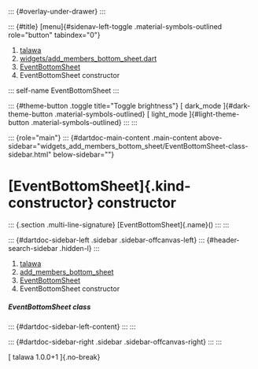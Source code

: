 ::: {#overlay-under-drawer}
:::

::: {#title}
[menu]{#sidenav-left-toggle .material-symbols-outlined role="button"
tabindex="0"}

1.  [talawa](../../index.html)
2.  [widgets/add_members_bottom_sheet.dart](../../widgets_add_members_bottom_sheet/)
3.  [EventBottomSheet](../../widgets_add_members_bottom_sheet/EventBottomSheet-class.html)
4.  EventBottomSheet constructor

::: self-name
EventBottomSheet
:::

::: {#theme-button .toggle title="Toggle brightness"}
[ dark_mode ]{#dark-theme-button .material-symbols-outlined} [
light_mode ]{#light-theme-button .material-symbols-outlined}
:::
:::

::: {role="main"}
::: {#dartdoc-main-content .main-content above-sidebar="widgets_add_members_bottom_sheet/EventBottomSheet-class-sidebar.html" below-sidebar=""}
<div>

# [EventBottomSheet]{.kind-constructor} constructor

</div>

::: {.section .multi-line-signature}
[EventBottomSheet]{.name}()
:::
:::

::: {#dartdoc-sidebar-left .sidebar .sidebar-offcanvas-left}
::: {#header-search-sidebar .hidden-l}
:::

1.  [talawa](../../index.html)
2.  [add_members_bottom_sheet](../../widgets_add_members_bottom_sheet/)
3.  [EventBottomSheet](../../widgets_add_members_bottom_sheet/EventBottomSheet-class.html)
4.  EventBottomSheet constructor

##### EventBottomSheet class

::: {#dartdoc-sidebar-left-content}
:::
:::

::: {#dartdoc-sidebar-right .sidebar .sidebar-offcanvas-right}
:::
:::

[ talawa 1.0.0+1 ]{.no-break}
